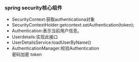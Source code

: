 ### spring security核心组件
* SecurityContext:获取authenticationa对象
* SecurityContextHolder:getcontext.setAuthentication(token);
* Authentication:表示当前用户信息。
* Userdetails:实现此接口
* UserDetailsService:loadUserByName()
* AuthenticationManager:校验Authentication  
密码加密
token
